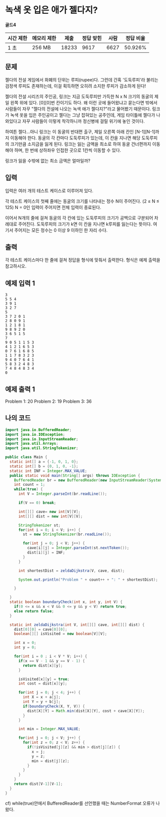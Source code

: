 # 녹색 옷 입은 애가 젤다지?

**골드4**

|시간 제한|	메모리 제한|	제출	|정답	맞힌 |사람|	정답 비율|
|---|---|---|---|---|---|
|1 초|	256 MB|	18233	|9617|	6627|	50.926%|

## 문제

젤다의 전설 게임에서 화폐의 단위는 루피(rupee)다. 그런데 간혹 '도둑루피'라 불리는 검정색 루피도 존재하는데, 이걸 획득하면 오히려 소지한 루피가 감소하게 된다!

젤다의 전설 시리즈의 주인공, 링크는 지금 도둑루피만 가득한 N x N 크기의 동굴의 제일 왼쪽 위에 있다. [0][0]번 칸이기도 하다. 왜 이런 곳에 들어왔냐고 묻는다면 밖에서 사람들이 자꾸 "젤다의 전설에 나오는 녹색 애가 젤다지?"라고 물어봤기 때문이다. 링크가 녹색 옷을 입은 주인공이고 젤다는 그냥 잡혀있는 공주인데, 게임 타이틀에 젤다가 나와있다고 자꾸 사람들이 이렇게 착각하니까 정신병에 걸릴 위기에 놓인 것이다.

하여튼 젤다...아니 링크는 이 동굴의 반대편 출구, 제일 오른쪽 아래 칸인 [N-1][N-1]까지 이동해야 한다. 동굴의 각 칸마다 도둑루피가 있는데, 이 칸을 지나면 해당 도둑루피의 크기만큼 소지금을 잃게 된다. 링크는 잃는 금액을 최소로 하여 동굴 건너편까지 이동해야 하며, 한 번에 상하좌우 인접한 곳으로 1칸씩 이동할 수 있다.

링크가 잃을 수밖에 없는 최소 금액은 얼마일까?

## 입력

입력은 여러 개의 테스트 케이스로 이루어져 있다.

각 테스트 케이스의 첫째 줄에는 동굴의 크기를 나타내는 정수 N이 주어진다. (2 ≤ N ≤ 125) N = 0인 입력이 주어지면 전체 입력이 종료된다.

이어서 N개의 줄에 걸쳐 동굴의 각 칸에 있는 도둑루피의 크기가 공백으로 구분되어 차례대로 주어진다. 도둑루피의 크기가 k면 이 칸을 지나면 k루피를 잃는다는 뜻이다. 여기서 주어지는 모든 정수는 0 이상 9 이하인 한 자리 수다.

## 출력

각 테스트 케이스마다 한 줄에 걸쳐 정답을 형식에 맞춰서 출력한다. 형식은 예제 출력을 참고하시오.

## 예제 입력 1

```
3
5 5 4
3 9 1
3 2 7
5
3 7 2 0 1
2 8 0 9 1
1 2 1 8 1
9 8 9 2 0
3 6 5 1 5
7
9 0 5 1 1 5 3
4 1 2 1 6 5 3
0 7 6 1 6 8 5
1 1 7 8 3 2 3
9 4 0 7 6 4 1
5 8 3 2 4 8 3
7 4 8 4 8 3 4
0
```

## 예제 출력 1

Problem 1: 20
Problem 2: 19
Problem 3: 36

## 나의 코드

```java
import java.io.BufferedReader;
import java.io.IOException;
import java.io.InputStreamReader;
import java.util.Arrays;
import java.util.StringTokenizer;

public class Main {
  static int[] a = {-1, 0, 1, 0};
  static int[] b = {0, 1, 0, -1};
  static int INF = Integer.MAX_VALUE;
  public static void main(String[] args) throws IOException {
    BufferedReader br = new BufferedReader(new InputStreamReader(System.in));
    int count = 1;
    while(true) {
      int V = Integer.parseInt(br.readLine());

      if(V == 0) break;

      int[][] cave= new int[V][V];
      int[][] dist = new int[V][V];

      StringTokenizer st;
      for(int i = 0; i < V; i++) {
        st = new StringTokenizer(br.readLine());

        for(int j = 0; j < V; j++) {
          cave[i][j] = Integer.parseInt(st.nextToken());
          dist[i][j] = INF;
        }
      }

      int shortestDist = zeldaDijkstra(V, cave, dist);

      System.out.println("Problem " + count++ + ": " + shortestDist);

    }

  }
  static boolean boundaryCheck(int x, int y, int V) {
    if(0 <= x && x < V && 0 <= y && y < V) return true;
    else return false;
  }

  static int zeldaDijkstra(int V, int[][] cave, int[][] dist) {
    dist[0][0] = cave[0][0];
    boolean[][] isVisited = new boolean[V][V];

    int x = 0;
    int y = 0;

    for(int i = 0 ; i < V * V; i++) {
      if(x == V - 1 && y == V - 1) {
        return dist[x][y];
      }

      isVisited[x][y] = true;
      int cost = dist[x][y];

      for(int j = 0; j < 4; j++) {
        int X = x + a[j];
        int Y = y + b[j];
        if(boundaryCheck(X, Y, V)) {
          dist[X][Y] = Math.min(dist[X][Y], cost + cave[X][Y]);
        }
      }

      int min = Integer.MAX_VALUE;

      for(int j = 0; j < V; j++) {
        for(int z = 0; z < V; z++) {
          if(!isVisited[j][z] && min > dist[j][z]) {
            x = j;
            y = z;
            min = dist[j][z];
          }
        }
      }
    }
    return dist[V-1][V-1];
  }
}
```

cf) while(true)안에서 BufferedReader를 선언했을 때는 NumberFormat 오류가 나왔다.

